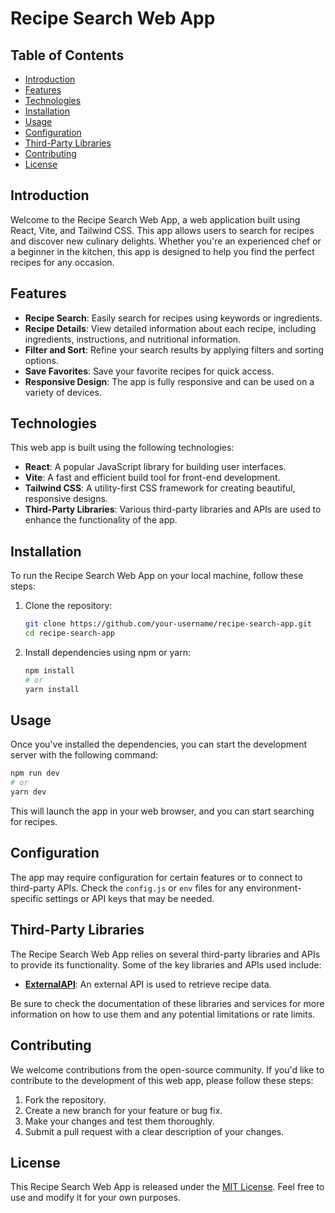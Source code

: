 # Recipe Search Web App

## Table of Contents

- [Introduction](#introduction)
- [Features](#features)
- [Technologies](#technologies)
- [Installation](#installation)
- [Usage](#usage)
- [Configuration](#configuration)
- [Third-Party Libraries](#third-party-libraries)
- [Contributing](#contributing)
- [License](#license)

## Introduction

Welcome to the Recipe Search Web App, a web application built using React, Vite, and Tailwind CSS. This app allows users to search for recipes and discover new culinary delights. Whether you're an experienced chef or a beginner in the kitchen, this app is designed to help you find the perfect recipes for any occasion.

## Features

- **Recipe Search**: Easily search for recipes using keywords or ingredients.
- **Recipe Details**: View detailed information about each recipe, including ingredients, instructions, and nutritional information.
- **Filter and Sort**: Refine your search results by applying filters and sorting options.
- **Save Favorites**: Save your favorite recipes for quick access.
- **Responsive Design**: The app is fully responsive and can be used on a variety of devices.

## Technologies

This web app is built using the following technologies:

- **React**: A popular JavaScript library for building user interfaces.
- **Vite**: A fast and efficient build tool for front-end development.
- **Tailwind CSS**: A utility-first CSS framework for creating beautiful, responsive designs.
- **Third-Party Libraries**: Various third-party libraries and APIs are used to enhance the functionality of the app.

## Installation

To run the Recipe Search Web App on your local machine, follow these steps:

1. Clone the repository:
   ```bash
   git clone https://github.com/your-username/recipe-search-app.git
   cd recipe-search-app
   ```

2. Install dependencies using npm or yarn:
   ```bash
   npm install
   # or
   yarn install
   ```

## Usage

Once you've installed the dependencies, you can start the development server with the following command:

```bash
npm run dev
# or
yarn dev
```

This will launch the app in your web browser, and you can start searching for recipes.

## Configuration

The app may require configuration for certain features or to connect to third-party APIs. Check the `config.js` or `env` files for any environment-specific settings or API keys that may be needed.

## Third-Party Libraries

The Recipe Search Web App relies on several third-party libraries and APIs to provide its functionality. Some of the key libraries and APIs used include:

- **[ExternalAPI](https://www.externalapi.com)**: An external API is used to retrieve recipe data.

Be sure to check the documentation of these libraries and services for more information on how to use them and any potential limitations or rate limits.

## Contributing

We welcome contributions from the open-source community. If you'd like to contribute to the development of this web app, please follow these steps:

1. Fork the repository.
2. Create a new branch for your feature or bug fix.
3. Make your changes and test them thoroughly.
4. Submit a pull request with a clear description of your changes.

## License

This Recipe Search Web App is released under the [MIT License](LICENSE). Feel free to use and modify it for your own purposes.
